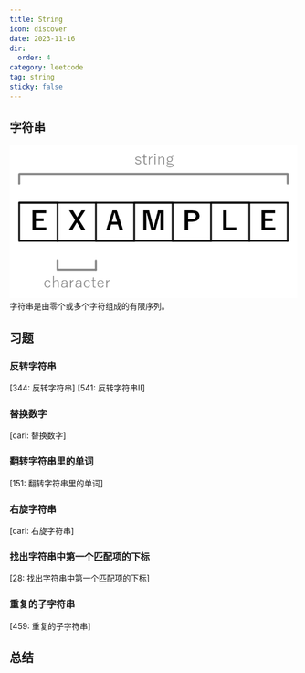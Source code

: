 ```yaml
---
title: String
icon: discover
date: 2023-11-16
dir:
  order: 4
category: leetcode
tag: string
sticky: false
---
```


## 字符串
![string](../../../../../assets/leetcode/string.png)
字符串是由零个或多个字符组成的有限序列。

## 习题
### 反转字符串
[344: 反转字符串]
[541: 反转字符串II]

### 替换数字
[carl: 替换数字]

### 翻转字符串里的单词
[151: 翻转字符串里的单词]

### 右旋字符串
[carl: 右旋字符串]

### 找出字符串中第一个匹配项的下标
[28: 找出字符串中第一个匹配项的下标]

### 重复的子字符串
[459: 重复的子字符串]

## 总结
